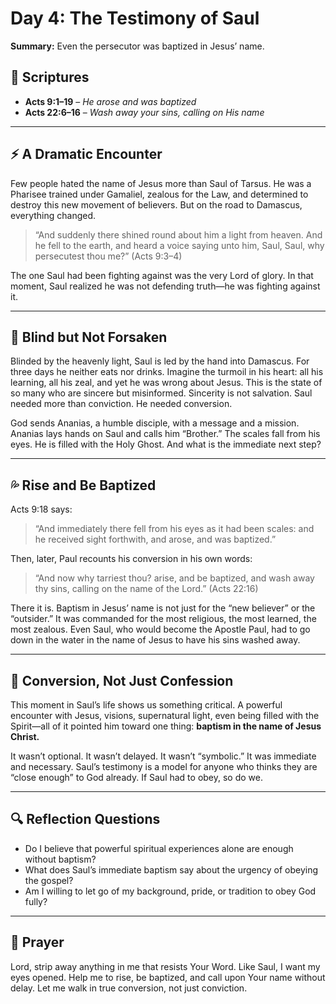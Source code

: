 # Day 4: The Testimony of Saul

**Summary:** Even the persecutor was baptized in Jesus’ name.

## 📖 Scriptures
- **Acts 9:1–19** – *He arose and was baptized*  
- **Acts 22:6–16** – *Wash away your sins, calling on His name*

---

## ⚡ A Dramatic Encounter

Few people hated the name of Jesus more than Saul of Tarsus. He was a Pharisee trained under Gamaliel, zealous for the Law, and determined to destroy this new movement of believers. But on the road to Damascus, everything changed.

> “And suddenly there shined round about him a light from heaven. And he fell to the earth, and heard a voice saying unto him, Saul, Saul, why persecutest thou me?” (Acts 9:3–4)

The one Saul had been fighting against was the very Lord of glory. In that moment, Saul realized he was not defending truth—he was fighting against it.

---

## 👀 Blind but Not Forsaken

Blinded by the heavenly light, Saul is led by the hand into Damascus. For three days he neither eats nor drinks. Imagine the turmoil in his heart: all his learning, all his zeal, and yet he was wrong about Jesus. This is the state of so many who are sincere but misinformed. Sincerity is not salvation. Saul needed more than conviction. He needed conversion.

God sends Ananias, a humble disciple, with a message and a mission. Ananias lays hands on Saul and calls him “Brother.” The scales fall from his eyes. He is filled with the Holy Ghost. And what is the immediate next step?

---

## 💦 Rise and Be Baptized

Acts 9:18 says:

> “And immediately there fell from his eyes as it had been scales: and he received sight forthwith, and arose, and was baptized.”

Then, later, Paul recounts his conversion in his own words:

> “And now why tarriest thou? arise, and be baptized, and wash away thy sins, calling on the name of the Lord.” (Acts 22:16)

There it is. Baptism in Jesus’ name is not just for the “new believer” or the “outsider.” It was commanded for the most religious, the most learned, the most zealous. Even Saul, who would become the Apostle Paul, had to go down in the water in the name of Jesus to have his sins washed away.

---

## 🌊 Conversion, Not Just Confession

This moment in Saul’s life shows us something critical. A powerful encounter with Jesus, visions, supernatural light, even being filled with the Spirit—all of it pointed him toward one thing: **baptism in the name of Jesus Christ.**

It wasn’t optional. It wasn’t delayed. It wasn’t “symbolic.” It was immediate and necessary. Saul’s testimony is a model for anyone who thinks they are “close enough” to God already. If Saul had to obey, so do we.

---

## 🔍 Reflection Questions

- Do I believe that powerful spiritual experiences alone are enough without baptism?
- What does Saul’s immediate baptism say about the urgency of obeying the gospel?
- Am I willing to let go of my background, pride, or tradition to obey God fully?

---

## 🙏 Prayer

Lord, strip away anything in me that resists Your Word. Like Saul, I want my eyes opened. Help me to rise, be baptized, and call upon Your name without delay. Let me walk in true conversion, not just conviction.

